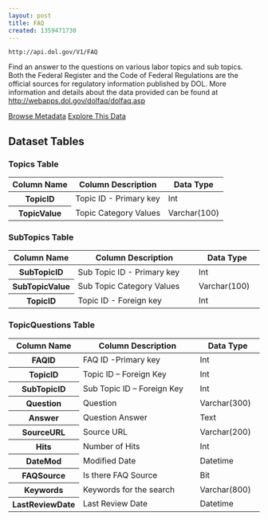 ```yaml
---
layout: post
title: FAQ
created: 1359471730
---
```


```
http://api.dol.gov/V1/FAQ
```

<p>Find an answer to the questions on various labor topics and sub topics. Both the Federal Register and the Code of Federal Regulations are the official sources for regulatory information published by DOL. More information and details about the data provided can be found at <a href="http://webapps.dol.gov/dolfaq/dolfaq.asp">http://webapps.dol.gov/dolfaq/dolfaq.asp</a></p>


<a href ="http://api.dol.gov/V1/FAQ/$metadata" class="button radius button_dataset">Browse Metadata</a>
<a href ="https://devtools.dol.gov/APISampler/Home/Index1?datasetName=DOL FAQ" class="button radius button_dataset">Explore This Data</a>


## Dataset Tables  
<h3>Topics Table</h3>

<table>
	<thead>
		<tr>
			<th>Column Name</th>
			<th>Column Description</th>
			<th>Data Type</th>
		</tr>
	</thead>
	<tbody>
		<tr>
			<th>TopicID</th>
			<td>Topic ID - Primary key</td>
			<td>Int</td>
		</tr>
		<tr>
			<th>TopicValue</th>
			<td>Topic Category Values</td>
			<td>Varchar(100)</td>
		</tr>
	</tbody>
</table>
<h3>SubTopics Table</h3>

<table>
	<thead>
		<tr>
			<th width="25%">Column Name</th>
			<th>Column Description</th>
			<th>Data Type</th>
		</tr>
	</thead>
	<tbody>
		<tr>
			<th>SubTopicID</th>
			<td>Sub Topic ID - Primary key</td>
			<td>Int</td>
		</tr>
		<tr>
			<th>SubTopicValue</th>
			<td>Sub Topic Category Values</td>
			<td>Varchar(100)</td>
		</tr>
		<tr>
			<th>TopicID</th>
			<td>Topic ID - Foreign key</td>
			<td>Int</td>
		</tr>
	</tbody>
</table>
<h3>TopicQuestions Table</h3>

<table>
	<thead>
		<tr>
			<th width="25%">Column Name</th>
			<th>Column Description</th>
			<th>Data Type</th>
		</tr>
	</thead>
	<tbody>
		<tr>
			<th>FAQID</th>
			<td>FAQ ID -Primary key</td>
			<td>Int</td>
		</tr>
		<tr>
			<th>TopicID</th>
			<td>Topic ID – Foreign Key</td>
			<td>Int</td>
		</tr>
		<tr>
			<th>SubTopicID</th>
			<td>Sub Topic ID – Foreign Key</td>
			<td>Int</td>
		</tr>
		<tr>
			<th>Question</th>
			<td>Question</td>
			<td>Varchar(300)</td>
		</tr>
		<tr>
			<th>Answer</th>
			<td>Question Answer</td>
			<td>Text</td>
		</tr>
		<tr>
			<th>SourceURL</th>
			<td>Source URL</td>
			<td>Varchar(200)</td>
		</tr>
		<tr>
			<th>Hits</th>
			<td>Number of Hits</td>
			<td>Int</td>
		</tr>
		<tr>
			<th>DateMod</th>
			<td>Modified Date</td>
			<td>Datetime</td>
		</tr>
		<tr>
			<th>FAQSource</th>
			<td>Is there FAQ Source</td>
			<td>Bit</td>
		</tr>
		<tr>
			<th>Keywords</th>
			<td>Keywords for the search</td>
			<td>Varchar(800)</td>
		</tr>
		<tr>
			<th>LastReviewDate</th>
			<td>Last Review Date</td>
			<td>Datetime</td>
		</tr>
	</tbody>
</table>
